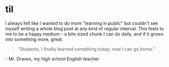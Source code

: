 # til

I always felt like I wanted to do more "learning in public" but couldn't see myself writing a whole blog post at any kind of regular interval. This feels to me to be a happy medium - a bite sized chunk I can do daily, and if it grows into something more, great.

> "Students, I finally learned something today; now I can go home."

\- Mr. Draves, my high school English teacher
